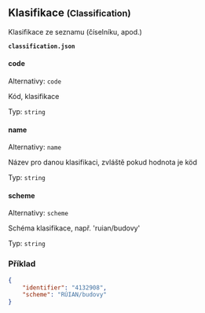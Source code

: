 ## Klasifikace <small>(Classification)</small>

Klasifikace ze seznamu (číselníku, apod.)

**`classification.json`**
#### code

Alternativy: `code`

Kód, klasifikace

Typ: `string`

#### name

Alternativy: `name`

Název pro danou klasifikaci, zvláště pokud hodnota je köd

Typ: `string`

#### scheme

Alternativy: `scheme`

Schéma klasifikace, např. 'ruian/budovy'

Typ: `string`

### Příklad


```json
{
    "identifier": "4132908",
    "scheme": "RÚIAN/budovy"
}
```


